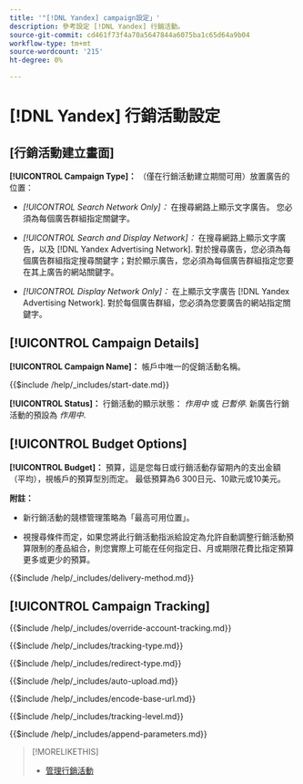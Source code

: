 ```yaml
---
title: '"[!DNL Yandex] campaign設定」'
description: 參考設定 [!DNL Yandex] 行銷活動。
source-git-commit: cd461f73f4a70a5647844a6075ba1c65d64a9b04
workflow-type: tm+mt
source-wordcount: '215'
ht-degree: 0%

---
```


# [!DNL Yandex] 行銷活動設定

## \[行銷活動建立畫面\]

**[!UICONTROL Campaign Type]：** （僅在行銷活動建立期間可用）放置廣告的位置：

* *[!UICONTROL Search Network Only]：* 在搜尋網路上顯示文字廣告。 您必須為每個廣告群組指定關鍵字。

* *[!UICONTROL Search and Display Network]：* 在搜尋網路上顯示文字廣告，以及 [!DNL Yandex Advertising Network]. 對於搜尋廣告，您必須為每個廣告群組指定搜尋關鍵字；對於顯示廣告，您必須為每個廣告群組指定您要在其上廣告的網站關鍵字。

* *[!UICONTROL Display Network Only]：* 在上顯示文字廣告 [!DNL Yandex Advertising Network]. 對於每個廣告群組，您必須為您要廣告的網站指定關鍵字。

## [!UICONTROL Campaign Details]

**[!UICONTROL Campaign Name]：** 帳戶中唯一的促銷活動名稱。

<!-- **[!UICONTROL Start date]:** -->

{{$include /help/_includes/start-date.md}}

**[!UICONTROL Status]：** 行銷活動的顯示狀態： *作用中* 或 *已暫停*. 新廣告行銷活動的預設為 *作用中*.

## [!UICONTROL Budget Options]

**[!UICONTROL Budget]：** 預算，這是您每日或行銷活動存留期內的支出金額（平均），視帳戶的預算型別而定。 最低預算為6 300日元、10歐元或10美元。

**附註：**

* 新行銷活動的競標管理策略為「最高可用位置」。

* 視搜尋條件而定，如果您將此行銷活動指派給設定為允許自動調整行銷活動預算限制的產品組合，則您實際上可能在任何指定日、月或期限花費比指定預算更多或更少的預算。

<!-- **[!UICONTROL Delivery Method]:** -->

{{$include /help/_includes/delivery-method.md}}

## [!UICONTROL Campaign Tracking]

<!-- **[!UICONTROL Override Account Tracking]:** -->

{{$include /help/_includes/override-account-tracking.md}}

<!-- **[!UICONTROL Tracking Type]:** -->

{{$include /help/_includes/tracking-type.md}}

<!-- **[!UICONTROL Redirect Type]:** -->

{{$include /help/_includes/redirect-type.md}}

<!-- **[!UICONTROL Auto Upload]:** -->

{{$include /help/_includes/auto-upload.md}}

<!-- **[!UICONTROL Encode Base URL]:** -->

{{$include /help/_includes/encode-base-url.md}}

<!-- **[!UICONTROL Tracking Level]:** -->

{{$include /help/_includes/tracking-level.md}}

<!-- **[!UICONTROL Append Parameters]:** -->

{{$include /help/_includes/append-parameters.md}}

>[!MORELIKETHIS]
>
>* [管理行銷活動](/help/search-social-commerce/campaign-management/campaigns/campaign-manage.md)

